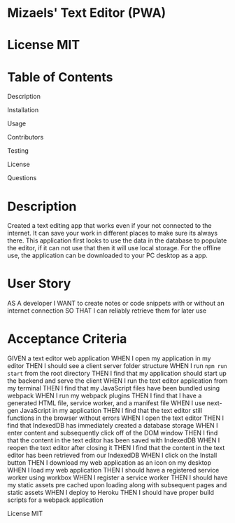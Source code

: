 # Mizaels' Text Editor (PWA)

# License MIT

# Table of Contents
Description

Installation

Usage

Contributors

Testing

License

Questions

# Description

Created a text editing app that works even if your not connected to the internet. It can save your work in different places to make sure its always there. This application first looks to use the data in the database to populate the editor, if it can not use that then it will use local storage. For the offline use, the application can be downloaded to your PC desktop as a app.

# User Story

AS A developer
I WANT to create notes or code snippets with or without an internet connection
SO THAT I can reliably retrieve them for later use


# Acceptance Criteria

GIVEN a text editor web application
WHEN I open my application in my editor
THEN I should see a client server folder structure
WHEN I run `npm run start` from the root directory
THEN I find that my application should start up the backend and serve the client
WHEN I run the text editor application from my terminal
THEN I find that my JavaScript files have been bundled using webpack
WHEN I run my webpack plugins
THEN I find that I have a generated HTML file, service worker, and a manifest file
WHEN I use next-gen JavaScript in my application
THEN I find that the text editor still functions in the browser without errors
WHEN I open the text editor
THEN I find that IndexedDB has immediately created a database storage
WHEN I enter content and subsequently click off of the DOM window
THEN I find that the content in the text editor has been saved with IndexedDB
WHEN I reopen the text editor after closing it
THEN I find that the content in the text editor has been retrieved from our IndexedDB
WHEN I click on the Install button
THEN I download my web application as an icon on my desktop
WHEN I load my web application
THEN I should have a registered service worker using workbox
WHEN I register a service worker
THEN I should have my static assets pre cached upon loading along with subsequent pages and static assets
WHEN I deploy to Heroku
THEN I should have proper build scripts for a webpack application

License MIT
